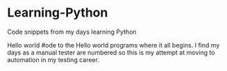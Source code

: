 # Learning-Python
Code snippets from my days learning Python

Hello world #ode to the Hello world programs where it all begins.
I find my days as a manual tester are numbered so this is my attempt at moving to automation in my testing career.

